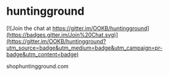huntingground
=============

[![Join the chat at https://gitter.im/OOKB/huntingground](https://badges.gitter.im/Join%20Chat.svg)](https://gitter.im/OOKB/huntingground?utm_source=badge&utm_medium=badge&utm_campaign=pr-badge&utm_content=badge)

shophuntingground.com

